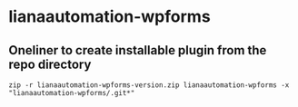 # lianaautomation-wpforms


## Oneliner to create installable plugin from the repo directory

```
zip -r lianaautomation-wpforms-version.zip lianaautomation-wpforms -x "lianaautomation-wpforms/.git*"
```

